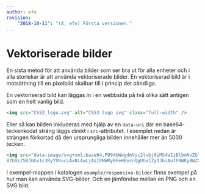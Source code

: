 ```yaml
---
author: efo
revision:
    "2018-10-11": "(A, efo) Första versionen."
...
```

Vektoriserade bilder
=======================

En sista metod för att använda bilder som ser bra ut för alla enheter och i alla storlekar är att använda vektoriserade bilder. En vektoriserad bild är i motsättning till en pixelbild skalbar till i princip det oändliga.

En vektoriserad bild kan läggas in i en webbsida på två olika sätt antigen som en helt vanlig bild.

```html
<img src="CSS3_logo.svg" alt="CSS3 logo svg" class="full-width" />
```

Eller så kan bilden inkluderas med hjälp av en `data-uri` där en base64-teckenkodat sträng läggs direkt i `src`-attributet. I exemplet nedan är strängen förkortad då den ursprungliga bilden innehåller mer än 5000 tecken.

```html
<img src="data:image/svg+xml;base64,PD94bWwgdmVyc2lvbj0iMS4wIiBlbmNvZGluZz0idXRmLTgiPz4NCjwhLS0gR2VuZXJhdG9yOiB
BZG9iZSBJbGx1c3RyYXRvciAxNi4wLjAsIFNWRyBFeHBvcnQgUGx1Zy1JbiAuIFNWRyBWZXJzaW ...">
```


I exempel-mappen i katalogen `example/responsiva-bilder` finns exempel på hur man kan använda SVG-bilder. Och en jämförelse mellan en PNG och en SVG bild.
